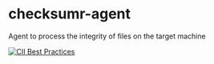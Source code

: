 # checksumr-agent

Agent to process the integrity of files on the target machine

[![CII Best Practices](https://bestpractices.coreinfrastructure.org/projects/5798/badge)](https://bestpractices.coreinfrastructure.org/projects/5798)
